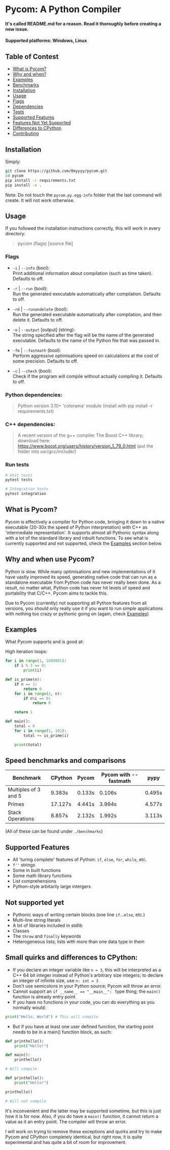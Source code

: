 # Pycom: A Python Compiler

#### It's called README.md for a reason. Read it thoroughly before creating a new issue.

#### Supported platforms: Windows, Linux

## Table of Contest

- [What is Pycom?](#what-is-pycom)
- [Why and when?](#why-and-when-use-pycom)
- [Examples](#examples)
- [Benchmarks](#speed-benchmarks-and-comparisons)
- [Installation](#installation)
- [Usage](#usage)
- [Flags](#flags)
- [Dependencies](#python-dependencies)
- [Tests](#run-tests)
- [Supported Features](#supported-features)
- [Features Not Yet Supported](#not-supported-yet)
- [Differences to CPython](#small-quirks-and-differences-to-cpython)
- [Contributing](CONTRIBUTING.md)



## Installation

Simply:
```bash
git clone https://github.com/Omyyyy/pycom.git
cd pycom
pip install -r requirements.txt
pip install -e .
``` 

Note: Do not touch the `pycom.py.egg-info` folder that the last command will create. It will not work otherwise.

## Usage

If you followed the installation instructions correctly, this will work in every directory:

> pycom (flags) [source file]

### Flags
* `-i` | `--info` (bool):\
    Print additional information about compilation (such as time taken). Defaults to off.

* `-r` | `--run` (bool):\
    Run the generated executable automatically after compilation. Defaults to off.

* `-rd` | `--runandelete` (bool):\
    Run the generated executable automatically after compilation, and then delete it. Defaults to off.

* `-o` | `--output` [output] (string):\
    The string specified after the flag will be the name of the generated executable. Defaults to the name of the Python file that was passed in.

* `-fm` | `--fastmath` (bool):\
    Perform aggressive optimisations speed on calculations at the cost of some precision. Defaults to off.

* `-c` | `--check` (bool):\
    Check if the program will compile without actually compiling it. Defaults to off.

### Python dependencies:
> Python version 3.10+
> 'colorama' module (install with pip install -r requirements.txt)

### C++ dependencies:
> A recent version of the g++ compiler
> The Boost C++ library; download here: https://www.boost.org/users/history/version_1_79_0.html (put the folder into usr/gcc/include/)

### Run tests

```bash
# Unit tests
pytest tests
```

```bash
# Integration tests
pytest integration
```

## What is Pycom?

Pycom is effectively a compiler for Python code, bringing it down to a native executable (20-30x the speed of Python 
interpretation) with C++ as 'intermediate representation'. It supports almost all Pythonic syntax along with a lot of 
the standard library and inbuilt functions. To see what is currently supported and not supported, check the 
[Examples](#examples) section below.

## Why and when use Pycom?

Python is slow. While many optimisations and new implementations of it have vastly improved its speed, generating 
native code that can run as a standalone executable from Python code has never really been done. As a result, no matter 
what, Python code has never hit levels of speed and portability that C/C++. Pycom aims to tackle this.

Due to Pycom (currently) not supporting all Python features from all versions, you should only really use it if you 
want to run simple applications with nothing too crazy or pythonic going on (again, check [Examples](#examples))

## Examples

What Pycom supports and is good at:

High iteration loops:

```py
for i in range(1, 1000001):
    if i % 3 == 0:
        print(i)
```

```py
def is_prime(n):
    if n == 1:
        return 0
    for i in range(2, n):
        if n%i == 0:
            return 0

    return 1

def main():
    total = 0
    for i in range(1, 101):
        total += is_prime(i)

    print(total)
```

## Speed benchmarks and comparisons

| Benchmark | CPython | Pycom | Pycom with --fastmath | pypy | 
| ----------- | ----------- | ----------- | ----------- | ----------- |
| Multiples of 3 and 5 | 9.383s | 0.133s | 0.106s | 0.495s |
| Primes | 17.127s | 4.441s | 3.994s | 4.577s |
| Stack Operations | 8.857s | 2.132s | 1.992s | 3.113s |

(All of these can be found under `./benchmarks`)

## Supported Features

- All 'turing complete' features of Python: `if`, `else`, `for`, `while`, etc.
- `f''` strings
- Some in built functions
- Some math library functions
- List comprehensions
- Python-style arbitarily large intergers

## Not supported yet

- Pythonic ways of writing certain blocks (one line `if`...`else`, etc.)
- Multi-line string literals
- A lot of libraries included in stdlib
- Classes
- The `throw` and `finally` keywords
- Heterogeneous lists; lists with more than one data type in them

## Small quirks and differences to CPython:

- If you declare an integer variable like `n = 3`, this will be interpreted as a C++ 64 bit integer instead of
Python's arbitrary size integers; to declare an integer of infinite size, use `n: int = 3`
- Don't use semicolons in your Python source; Pycom will throw an error.
- Cannot support an `if __name__ == "__main__": ` type thing; the `main()` function is already entry point
- If you have no functions in your code, you can do everything as you normally would:

```py
print("Hello, World") # This will compile
```

- But if you have at least one user defined function, the starting point needs to be in a main() function block,
as such:

```py
def printhello():
    print("Hello!")

def main():
    printhello() 

# Will compile 
```

```py
def printhello():
    print("Hello!")

printhello() 

# Will not compile
```

It's inconvenient and the latter may be supported sometime, but this is just how it is for now. Also, if you do have a 
`main()` function, it cannot return a value as it an entry point. The compiler will throw an error.

I will work on trying to remove these exceptions and quirks and try to make Pycom and CPython completely identical,
but right now, it is quite experimental and has quite a bit of room for improvement.
